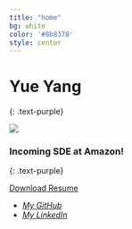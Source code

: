 ```yaml
---
title: "home"
bg: white
color: '#8b8378'
style: center
---
```



# Yue Yang
{: .text-purple}

<div class = "subtlecircle sectiondivider-big"> 
	    <img src="img/yueyang.png"/>
</div>    

### Incoming SDE at Amazon!
{: .text-purple}

<a href="https://yueyang0115.github.io/asset/yueyang_resume.pdf" download="resume.pdf" class="btn-rounded-white">Download Resume</a>
<div class="col-sm-8 social">
    <ul>        
        <li>
            <a href="https://github.com/yueyang0115" target="_blank"><i class="fa fa-github" aria-hidden="true"> My GitHub </i></a>
        </li>
        <li>
            <a href="https://www.linkedin.com/in/yue-yang-b37482142/" target="_blank"><i class="fa fa-linkedin" aria-hidden="true"> My LinkedIn </i></a>
        </li>
    </ul>
</div>
